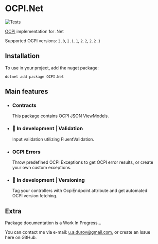 # OCPI.Net

![Tests](https://github.com/BitzArt/OCPI.Net/actions/workflows/Tests.yml/badge.svg)

[OCPI](https://github.com/ocpi/ocpi) implementation for .Net

Supported OCPI versions: `2.0`, `2.1.1`, `2.2`, `2.2.1`

## Installation

To use in your project, add the nuget package:
```
dotnet add package OCPI.Net
```

## Main features

- ### Contracts
  This package contains OCPI JSON ViewModels.

- ### 🚧 In development | Validation
  Input validation utilizing FluentValidation.

- ### OCPI Errors
  Throw predefined OCPI Exceptions to get OCPI error results, or create your own custom exceptions.

- ### 🚧 In development | Versioning
  Tag your controllers with OcpiEndpoint attribute and get automated OCPI version fetching.

## Extra

Package documentation is a Work In Progress...

You can contact me via e-mail: u.a.durov@gmail.com, or create an Issue here on GitHub.
